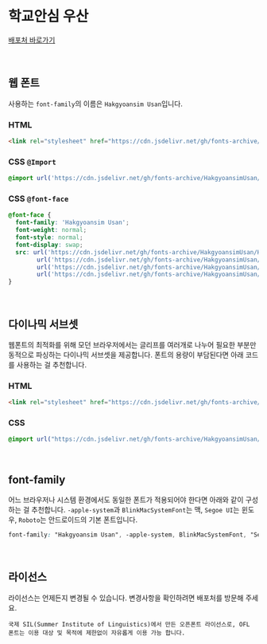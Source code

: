 # 학교안심 우산

[배포처 바로가기](https://copyright.keris.or.kr/wft/fntDwnldView?fntGrpId=GFT202312110000000000018)

&nbsp;

## 웹 폰트

사용하는 `font-family`의 이름은 `Hakgyoansim Usan`입니다.

### HTML

```html
<link rel="stylesheet" href="https://cdn.jsdelivr.net/gh/fonts-archive/HakgyoansimUsan/HakgyoansimUsan.css" type="text/css"/>
```

### CSS `@Import`

```css
@import url('https://cdn.jsdelivr.net/gh/fonts-archive/HakgyoansimUsan/HakgyoansimUsan.css');
```

### CSS `@font-face`

```css
@font-face {
  font-family: 'Hakgyoansim Usan';
  font-weight: normal;
  font-style: normal;
  font-display: swap;
  src: url('https://cdn.jsdelivr.net/gh/fonts-archive/HakgyoansimUsan/HakgyoansimUsan.woff2') format('woff2'),
        url('https://cdn.jsdelivr.net/gh/fonts-archive/HakgyoansimUsan/HakgyoansimUsan.woff') format('woff'),
        url('https://cdn.jsdelivr.net/gh/fonts-archive/HakgyoansimUsan/HakgyoansimUsan.otf') format('opentype'),
        url('https://cdn.jsdelivr.net/gh/fonts-archive/HakgyoansimUsan/HakgyoansimUsan.ttf') format('truetype');
}
```

&nbsp;

## 다이나믹 서브셋

웹폰트의 최적화를 위해 모던 브라우저에서는 글리프를 여러개로 나누어 필요한 부분만 동적으로 파싱하는 다이나믹 서브셋을 제공합니다. 폰트의 용량이 부담된다면 아래 코드를 사용하는 걸 추천합니다.

### HTML

```html
<link rel="stylesheet" href="https://cdn.jsdelivr.net/gh/fonts-archive/HakgyoansimUsan/subsets/HakgyoansimUsan-dynamic-subset.css" type="text/css"/>
```

### CSS

```css
@import url("https://cdn.jsdelivr.net/gh/fonts-archive/HakgyoansimUsan/subsets/HakgyoansimUsan-dynamic-subset.css");
```

&nbsp;

## font-family

어느 브라우저나 시스템 환경에서도 동일한 폰트가 적용되어야 한다면 아래와 같이 구성하는 걸 추천합니다. `-apple-system`과 `BlinkMacSystemFont`는 맥, `Segoe UI`는 윈도우, `Roboto`는 안드로이드의 기본 폰트입니다.

```css
font-family: "Hakgyoansim Usan", -apple-system, BlinkMacSystemFont, "Segoe UI",Roboto, Oxygen, Ubuntu, Cantarell, "Open Sans", "Helvetica Neue", sans-serif;
```

&nbsp;

## 라이선스

라이선스는 언제든지 변경될 수 있습니다. 변경사항을 확인하려면 배포처를 방문해 주세요.

```
국제 SIL(Summer Institute of Linguistics)에서 만든 오픈폰트 라이선스로, OFL 폰트는 이용 대상 및 목적에 제한없이 자유롭게 이용 가능 합니다.
```

